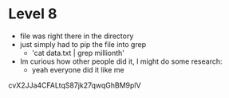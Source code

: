 # Level 8

- file was right there in the directory
- just simply had to pip the file into grep
    - 'cat data.txt | grep millionth'
- Im curious how other people did it, I might do some research:
    - yeah everyone did it like me

cvX2JJa4CFALtqS87jk27qwqGhBM9plV
